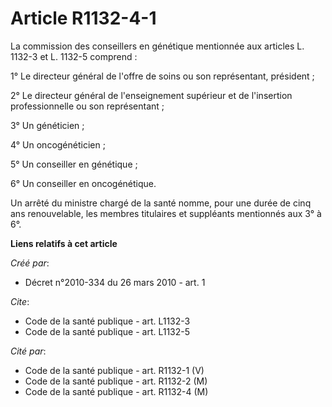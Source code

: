 # Article R1132-4-1

La commission des conseillers en génétique mentionnée aux articles L. 1132-3 et L. 1132-5 comprend : 

1° Le directeur général de l'offre de soins ou son représentant, président ; 

2° Le directeur général de l'enseignement supérieur et de l'insertion professionnelle ou son représentant ; 

3° Un généticien ; 

4° Un oncogénéticien ; 

5° Un conseiller en génétique ; 

6° Un conseiller en oncogénétique. 

Un arrêté du ministre chargé de la santé nomme, pour une durée de cinq ans renouvelable, les membres titulaires et suppléants
mentionnés aux 3° à 6°.

**Liens relatifs à cet article**

_Créé par_:

  - Décret n°2010-334 du 26 mars 2010 - art. 1

_Cite_:

  - Code de la santé publique - art. L1132-3
  - Code de la santé publique - art. L1132-5

_Cité par_:

  - Code de la santé publique - art. R1132-1 (V)
  - Code de la santé publique - art. R1132-2 (M)
  - Code de la santé publique - art. R1132-4 (M)
